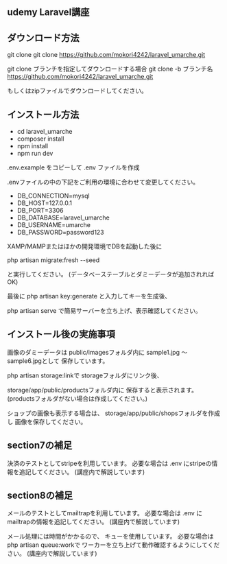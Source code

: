 ## udemy Laravel講座

## ダウンロード方法

git clone
git clone https://github.com/mokori4242/laravel_umarche.git

git clone ブランチを指定してダウンロードする場合
git clone -b ブランチ名 https://github.com/mokori4242/laravel_umarche.git

もしくはzipファイルでダウンロードしてください。

## インストール方法

- cd laravel_umarche
- composer install
- npm install
- npm run dev


.env.example をコピーして .env ファイルを作成

.envファイルの中の下記をご利用の環境に合わせて変更してください。

- DB_CONNECTION=mysql
- DB_HOST=127.0.0.1
- DB_PORT=3306
- DB_DATABASE=laravel_umarche
- DB_USERNAME=umarche
- DB_PASSWORD=password123

XAMP/MAMPまたはほかの開発環境でDBを起動した後に

php artisan migrate:fresh --seed

と実行してください。 (データベーステーブルとダミーデータが追加されればOK)

最後に
php artisan key:generate
と入力してキーを生成後、

php artisan serve
で簡易サーバーを立ち上げ、表示確認してください。

## インストール後の実施事項

画像のダミーデータは
public/imagesフォルダ内に
sample1.jpg ～ sample6.jpgとして
保存しています。

php artisan storage:linkで
storageフォルダにリンク後、

storage/app/public/productsフォルダ内に
保存すると表示されます。
(productsフォルダがない場合は作成してください。)

ショップの画像も表示する場合は、
storage/app/public/shopsフォルダを作成し
画像を保存してください。

## section7の補足

決済のテストとしてstripeを利用しています。
必要な場合は .env にstripeの情報を追記してください。
(講座内で解説しています)

## section8の補足

メールのテストとしてmailtrapを利用しています。 
必要な場合は .env にmailtrapの情報を追記してください。 
(講座内で解説しています)

メール処理には時間がかかるので、 キューを使用しています。
必要な場合は php artisan queue:workで ワーカーを立ち上げて動作確認するようにしてください。
(講座内で解説しています)